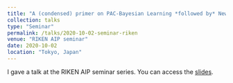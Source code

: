 ```yaml
---
title: "A (condensed) primer on PAC-Bayesian Learning *followed by* News from the PAC-Bayes frontline"
collection: talks
type: "Seminar"
permalink: /talks/2020-10-02-seminar-riken
venue: "RIKEN AIP seminar"
date: 2020-10-02
location: "Tokyo, Japan"
---
```


I gave a talk at the RIKEN AIP seminar series. You can access the [slides](https://bguedj.github.io/files/bguedj-talk-2020-riken.pdf).